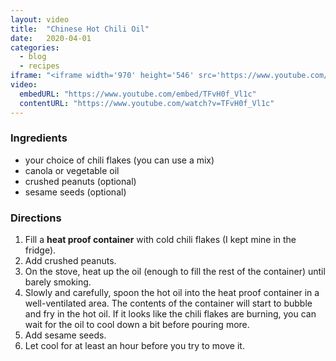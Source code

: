 ```yaml
---
layout: video
title:  "Chinese Hot Chili Oil"
date:   2020-04-01
categories:
  - blog
  - recipes
iframe: "<iframe width='970' height='546' src='https://www.youtube.com/embed/TFvH0f_Vl1c' frameborder='0' allow='accelerometer; autoplay; encrypted-media; gyroscope; picture-in-picture' allowfullscreen></iframe>"
video:
  embedURL: "https://www.youtube.com/embed/TFvH0f_Vl1c"
  contentURL: "https://www.youtube.com/watch?v=TFvH0f_Vl1c"
---
```


### Ingredients

* your choice of chili flakes (you can use a mix)
* canola or vegetable oil
* crushed peanuts (optional)
* sesame seeds (optional)

### Directions
1. Fill a <b>heat proof container</b> with cold chili flakes (I kept mine in the fridge).
2. Add crushed peanuts.
3. On the stove, heat up the oil (enough to fill the rest of the container) until barely smoking.
4. Slowly and carefully, spoon the hot oil into the heat proof container in a well-ventilated area. The contents of the container will start to bubble and fry in the hot oil. If it looks like the chili flakes are burning, you can wait for the oil to cool down a bit before pouring more.
5. Add sesame seeds.
6. Let cool for at least an hour before you try to move it.
